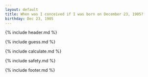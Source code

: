 ```yaml
---
layout: default
title: When was I conceived if I was born on December 23, 1905?
birthday: Dec 23, 1905
---
```


{% include header.md %}

{% include guess.md %}

{% include calculate.md %}

{% include safety.md %}

{% include footer.md %}



